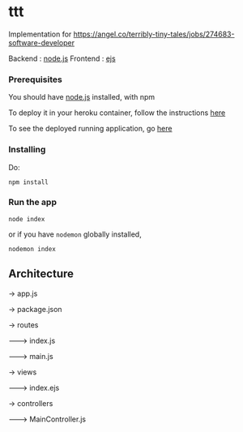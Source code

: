 # ttt
Implementation for https://angel.co/terribly-tiny-tales/jobs/274683-software-developer

Backend : [node.js](https://nodejs.org) Frontend : [ejs](https://ejs.com)

### Prerequisites

You should have [node.js](https://nodejs.org) installed, with npm

To deploy it in your heroku container, follow the instructions [here](https://heroku.com)

To see the deployed running application, go [here](https://ttt-varun-bhatia.herokuapp.com/)

### Installing

Do:

```
npm install
```

### Run the app

```
node index
```

or if you have `nodemon` globally installed,

```
nodemon index
```

## Architecture

-> app.js

-> package.json

-> routes

---> index.js

---> main.js

-> views

---> index.ejs

-> controllers

---> MainController.js
